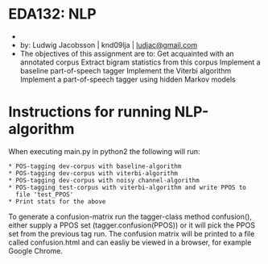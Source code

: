 EDA132: NLP
=========== 
*
 * by: Ludwig Jacobsson | knd09lja | ludjac@gmail.com
 * The objectives of this assignment are to:
     Get acquainted with an annotated corpus
     Extract bigram statistics from this corpus
     Implement a baseline part-of-speech tagger
     Implement the Viterbi algorithm
     Implement a part-of-speech tagger using hidden Markov models

Instructions for running NLP-algorithm
======================================

When executing main.py in python2 the following will run:
	
	* POS-tagging dev-corpus with baseline-algorithm
	* POS-tagging dev-corpus with viterbi-algorithm
	* POS-tagging dev-corpus with noisy channel-algorithm
	* POS-tagging test-corpus with viterbi-algorithm and write PPOS to
	  file 'test_PPOS'
	* Print stats for the above

To generate a confusion-matrix run the tagger-class method confusion(),  
either supply a PPOS set (tagger.confusion(PPOS)) or it will pick the PPOS set from the
previous tag run. The confusion matrix will be printed to a file called
confusion.html and can easliy be viewed in a browser, for example Google Chrome. 
